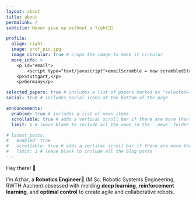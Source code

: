 ```yaml
---
layout: about
title: about
permalink: /
subtitle: Never give up without a fight💪🏽

profile:
  align: right
  image: prof_pic.jpg
  image_circular: True # crops the image to make it circular
  more_info: >
    <p id="email">
        <script type="text/javascript">emailScramble = new scrambledString(document.getElementById('email'),'emailScramble','cihagdarozmamlmf@.',[15,12,5,3,9,2,11,7,16,4,10,6,1,13,17,0,8,14]);</script><br></p>
    <p>Stuttgart,</p>
    <p>Germany</p>

selected_papers: true # includes a list of papers marked as "selected={true}"
social: true # includes social icons at the bottom of the page

announcements:
  enabled: true # includes a list of news items
  scrollable: true # adds a vertical scroll bar if there are more than 3 news items
  limit: 5 # leave blank to include all the news in the `_news` folder

# latest_posts:
#   enabled: true
#   scrollable: true # adds a vertical scroll bar if there are more than 3 new posts items
#   limit: 3 # leave blank to include all the blog posts
---
```




Hey there! 👋

I’m Azhar, a **Robotics Engineer🤖** (M.Sc. Robotic Systems Engineering, RWTH Aachen) obsessed with melding **deep learning**, **reinforcement learning**, and **optimal control** to create agile and collaborative robots.
